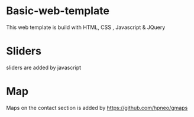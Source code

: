 # Basic-web-template
This web template is build with HTML, CSS , Javascript &amp; JQuery
# Sliders
sliders are added by javascript 
# Map
Maps on the contact section is added by https://github.com/hpneo/gmaps 
